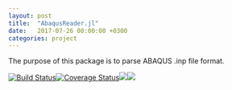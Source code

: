 ```yaml
---
layout: post
title:  "AbaqusReader.jl"
date:   2017-07-26 00:00:00 +0300
categories: project
---
```


The purpose of this package is to parse ABAQUS .inp file format.

[![Build Status](https://travis-ci.org/JuliaFEM/AbaqusReader.jl.svg?branch=master)](https://travis-ci.org/JuliaFEM/AbaqusReader.jl)[![Coverage Status](https://coveralls.io/repos/github/JuliaFEM/AbaqusReader.jl/badge.svg?branch=master)](https://coveralls.io/github/JuliaFEM/AbaqusReader.jl?branch=master)[![](https://img.shields.io/badge/docs-stable-blue.svg)](https://juliafem.github.io/AbaqusReader.jl/stable)[![](https://img.shields.io/badge/docs-latest-blue.svg)](https://juliafem.github.io/AbaqusReader.jl/latest)
